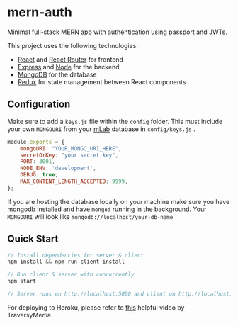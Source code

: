 # mern-auth

Minimal full-stack MERN app with authentication using passport and JWTs.

This project uses the following technologies:

- [React](https://reactjs.org) and [React Router](https://reacttraining.com/react-router/) for frontend
- [Express](http://expressjs.com/) and [Node](https://nodejs.org/en/) for the backend
- [MongoDB](https://www.mongodb.com/) for the database
- [Redux](https://redux.js.org/basics/usagewithreact) for state management between React components

## Configuration
Make sure to add a `keys.js` file within the `config` folder. This must include your own `MONGOURI` from your [mLab](http://mlab.com) database in `config/keys.js` .

```javascript
module.exports = {
    mongoURI: "YOUR_MONGO_URI_HERE",
    secretOrKey: "your secret key",
    PORT: 3001,
    NODE_ENV: 'development',
    DEBUG: true,
    MAX_CONTENT_LENGTH_ACCEPTED: 9999,
};
```

If you are hosting the database locally on your machine make sure you have mongodb installed and have `mongod` running in the background. Your `MONGOURI` will look like `mongodb://localhost/your-db-name`

## Quick Start

```javascript
// Install dependencies for server & client
npm install && npm run client-install

// Run client & server with concurrently
npm start

// Server runs on http://localhost:5000 and client on http://localhost:3000
```

For deploying to Heroku, please refer to [this](https://www.youtube.com/watch?v=71wSzpLyW9k) helpful video by TraversyMedia.
